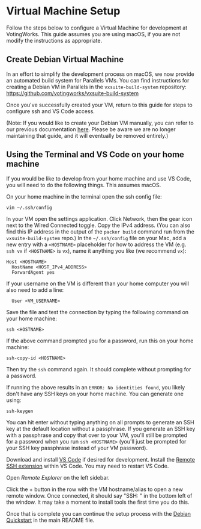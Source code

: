 # Virtual Machine Setup

Follow the steps below to configure a Virtual Machine for development at
VotingWorks. This guide assumes you are using macOS, if you are not modify the
instructions as appropriate.

## Create Debian Virtual Machine

In an effort to simplify the development process on macOS, we now provide an
automated build system for Parallels VMs. You can find instructions for creating
a Debian VM in Parallels in the `vxsuite-build-system` repository:
https://github.com/votingworks/vxsuite-build-system

Once you've successfully created your VM, return to this guide for steps to
configure ssh and VS Code access.

(Note: If you would like to create your Debian VM manually, you can refer to our
previous documentation [here](./VirtualMachineSetup-deprecated.md). Please be
aware we are no longer maintaining that guide, and it will eventually be removed
entirely.)

## Using the Terminal and VS Code on your home machine

If you would be like to develop from your home machine and use VS Code, you will
need to do the following things. This assumes macOS.

On your home machine in the terminal open the ssh config file:

```sh
vim ~/.ssh/config
```

In your VM open the settings application. Click Network, then the gear icon next
to the Wired Connected toggle. Copy the IPv4 address. (You can also find this IP
address in the output of the `packer build` command run from the
`vxsuite-build-system` repo.) In the `~/.ssh/config` file on your Mac, add a new
entry with a `<HOSTNAME>` placeholder for how to address the VM (e.g. `ssh vx`
if `<HOSTNAME>` is `vx`), name it anything you like (we recommend `vx`):

```
Host <HOSTNAME>
  HostName <HOST_IPv4_ADDRESS>
  ForwardAgent yes
```

If your username on the VM is different than your home computer you will also
need to add a line:

```
  User <VM_USERNAME>
```

Save the file and test the connection by typing the following command on your
home machine:

```
ssh <HOSTNAME>
```

If the above command prompted you for a password, run this on your home machine:

```
ssh-copy-id <HOSTNAME>
```

Then try the `ssh` command again. It should complete without prompting for a
password.

If running the above results in an `ERROR: No identities found`, you likely
don't have any SSH keys on your home machine. You can generate one using:

```
ssh-keygen
```

You can hit enter without typing anything on all prompts to generate an SSH key
at the default location without a passphrase. If you generate an SSH key with a
passphrase and copy that over to your VM, you'll still be prompted for a
password when you run `ssh <HOSTNAME>` (you'll just be prompted for your SSH key
passphrase instead of your VM password).

Download and install [VS Code](https://code.visualstudio.com/) if desired for
development. Install the
[Remote SSH extension](https://marketplace.visualstudio.com/items?itemName=ms-vscode-remote.remote-ssh)
within VS Code. You may need to restart VS Code.

Open _Remote Explorer_ on the left sidebar.

Click the + button in the row with the VM hostname/alias to open a new remote
window. Once connected, it should say "SSH: <HOSTNAME>" in the bottom left of
the window. It may take a moment to install tools the first time you do this.

Once that is complete you can continue the setup process with the
[Debian Quickstart](./README.md#debian-quickstart) in the main README file.
